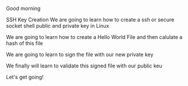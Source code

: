Good morning

SSH Key Creation
We are going to learn how to create a ssh or secure socket shell public and private key in Linux

We are going to learn how to create a Hello World File and then calulate a hash of this file

We are going to learn to sign the file with our new private key

We finally will learn to validate this signed file with our public keu


Let's get going!